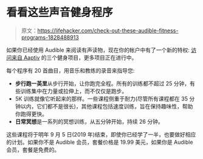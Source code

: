 # 看看这些声音健身程序

> 原文：<https://lifehacker.com/check-out-these-audible-fitness-programs-1828488913>

如果你已经使用 Audible 来阅读有声读物，现在你的帐户中有了一个新的特权: [访问来自 Aaptiv](https://www.audible.com/ep/aaptiv) 的三个健身项目，更多项目正在进行中。



每个程序有 20 首曲目，用音乐和教练的录音来指导您:

*   **步行跑一英里**从步行开始，让你跑完全程。所有的训练都不超过 25 分钟，有些训练集中在力量或拉伸上，而不仅仅是跑步。
*   5K 训练就像它听起来的那样。一些课程侧重于耐力(尽管所有课程都在 35 分钟以内，它们都不是很长)，其他课程包括速度训练，旨在保持趣味性，帮助你跑得更快。
*   **日常冥想**是一系列的冥想训练，从五分钟开始，持续 26 分钟。

这些课程将于明年 9 月 5 日(2019 年)结束，即使你已经学了一半，也要做好相应的计划。如果你不是 Audible 会员，套餐价格是 19.99 美元，如果你是 Audible 会员，套餐是免费的。